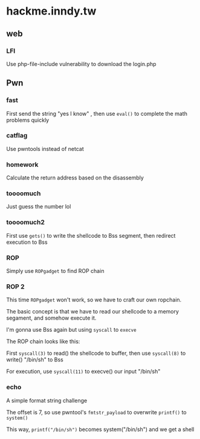 # hackme.inndy.tw

## web

### LFI

Use php-file-include vulnerability to download the login.php

## Pwn

### fast

First send the string "yes I know" , then use `eval()` to complete the math problems quickly

### catflag

Use pwntools instead of netcat

### homework

Calculate the return address based on the disassembly

### toooomuch

Just guess the number lol

### toooomuch2

First use `gets()` to write the shellcode to Bss segment, then redirect execution to Bss

### ROP

Simply use `ROPgadget` to find ROP chain

### ROP 2

This time `ROPgadget` won't work, so we have to craft our own ropchain.

The basic concept is that we have to read our shellcode to a memory segament, and somehow execute it.

I'm gonna use Bss again but using `syscall` to `execve`

The ROP chain looks like this:

First `syscall(3)` to read() the shellcode to buffer, then use `syscall(8)` to write() "/bin/sh" to Bss

For execution, use `syscall(11)` to execve() our input "/bin/sh" 

### echo

A simple format string challenge

The offset is 7, so use pwntool's `fmtstr_payload` to overwrite `printf()` to `system()`

This way, `printf("/bin/sh")` becomes system("/bin/sh") and we get a shell

 